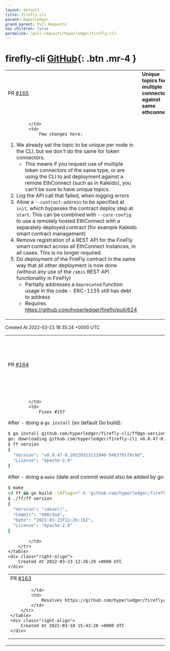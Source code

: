 ```yaml
---
layout: default
title: firefly-cli
parent: Hyperledger
grand_parent: Pull Requests
has_children: false
permalink: /pull-requests/hyperledger/firefly-cli
---
```


# firefly-cli <span class="fs-3 right-align">[GitHub](https://github.com/hyperledger/firefly-cli){: .btn .mr-4 }</span>


<div>
    <table>
        <tr>
            <td>
                PR <a href="https://github.com/hyperledger/firefly-cli/pull/165" class=".btn">#165</a>
            </td>
            <td>
                <b>
                    Unique topics for multiple connectors against same ethconnect
                </b>
            </td>
        </tr>
        <tr>
            <td>
                
            </td>
            <td>
                Few changes here:

1. We already set the topic to be unique per node in the CLI, but we don't do the same for token connectors.
    - This means if you request use of multiple token connectors of the same type, or are using the CLI to aid deployment against a remote EthConnect (such as in Kaleido), you can't be sure to have unique topics.
2. Log the API call that failed, when logging errors
3. Allow a `--contract-address` to be specified at `init`, which bypasses the contract deploy step at `start`. This can be combined with `--core-config` to use a remotely hosted EthConnect with a separately deployed contract (for example Kaleido smart contract management)
4. Remove registration of a REST API for the FireFly smart contract across all EthConnect instances, in all cases. This is no longer required.
5. Do deployment of the FireFly contract in the same way that all other deployment is now done (without any use of the `/abis` REST API functionality in FireFly)
    - Partially addresses a `Deprecated` function usage in the code - ERC-1155 still has debt to address
    - Requires https://github.com/hyperledger/firefly/pull/624
            </td>
        </tr>
    </table>
    <div class="right-align">
        Created At 2022-03-23 18:35:24 +0000 UTC
    </div>
</div>

<div>
    <table>
        <tr>
            <td>
                PR <a href="https://github.com/hyperledger/firefly-cli/pull/164" class=".btn">#164</a>
            </td>
            <td>
                <b>
                    Include build version using built-in Go semantics for go install
                </b>
            </td>
        </tr>
        <tr>
            <td>
                
            </td>
            <td>
                Fixes #157 

After - doing a `go install` (so default Go build):

```sh
$ go install github.com/hyperledger/firefly-cli/ff@go-version
go: downloading github.com/hyperledger/firefly-cli v0.0.47-0.20220323122046-9483791f8c0d
$ ff version
{
  "Version": "v0.0.47-0.20220323122046-9483791f8c0d",
  "License": "Apache-2.0"
}
```

After - doing a `make` (date and commit would also be added by go-releaser):

```sh
$ make
cd ff && go build -ldflags="-X 'github.com/hyperledger/firefly-cli/cmd.BuildDate=2022-03-23T12:24:33Z' -X 'github.com/hyperledger/firefly-cli/cmd.BuildCommit=9483791'"
$ ./ff/ff version
{
  "Version": "(devel)",
  "Commit": "698c9ad",
  "Date": "2022-03-23T12:26:16Z",
  "License": "Apache-2.0"
}
```
            </td>
        </tr>
    </table>
    <div class="right-align">
        Created At 2022-03-23 12:26:29 +0000 UTC
    </div>
</div>

<div>
    <table>
        <tr>
            <td>
                PR <a href="https://github.com/hyperledger/firefly-cli/pull/163" class=".btn">#163</a>
            </td>
            <td>
                <b>
                    Add options for tuning ethconnect and block period
                </b>
            </td>
        </tr>
        <tr>
            <td>
                
            </td>
            <td>
                Resolves https://github.com/hyperledger/firefly/issues/562
            </td>
        </tr>
    </table>
    <div class="right-align">
        Created At 2022-03-18 15:43:20 +0000 UTC
    </div>
</div>

